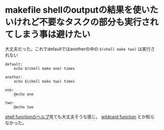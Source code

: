 # makefile shellのoutputの結果を使いたいけれど不要なタスクの部分も実行されてしまう事は避けたい


大丈夫だった。これでdefaultではanotherの中の `$(shell make two)` は実行されない

```make
default:
	echo $(shell make one) times

another:
	echo $(shell make two) times

one:
	@echo one

two:
	@echo two
```

[shell functionのヘルプ](https://www.gnu.org/software/make/manual/html_node/Shell-Function.html)見ても大丈夫そうな感じ。
[wildcard function](https://www.gnu.org/software/make/manual/html_node/Wildcard-Function.html#Wildcard-Function) とか知らなかった。

